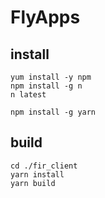 # FlyApps

## install
```
yum install -y npm
npm install -g n
n latest 

npm install -g yarn
```

## build
```
cd ./fir_client
yarn install
yarn build
```
